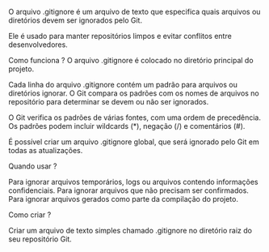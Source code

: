 O arquivo .gitignore é um arquivo de texto que especifica quais arquivos ou diretórios devem ser ignorados pelo Git.

Ele é usado para manter repositórios limpos e evitar conflitos entre desenvolvedores.

Como funciona ? 
O arquivo .gitignore é colocado no diretório principal do projeto. 

Cada linha do arquivo .gitignore contém um padrão para arquivos ou diretórios ignorar. 
O Git compara os padrões com os nomes de arquivos no repositório para determinar se devem ou não ser ignorados. 

O Git verifica os padrões de várias fontes, com uma ordem de precedência. 
Os padrões podem incluir wildcards (*), negação (/) e comentários (#). 

É possível criar um arquivo .gitignore global, que será ignorado pelo Git em todas as atualizações. 

Quando usar ?

Para ignorar arquivos temporários, logs ou arquivos contendo informações confidenciais.
Para ignorar arquivos que não precisam ser confirmados.
Para ignorar arquivos gerados como parte da compilação do projeto.

Como criar ?

Criar um arquivo de texto simples chamado .gitignore no diretório raiz do seu repositório Git.